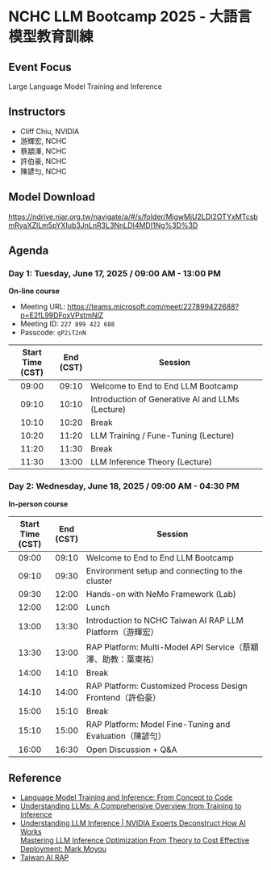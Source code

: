 # NCHC LLM Bootcamp 2025 - 大語言模型教育訓練

## Event Focus

Large Language Model Training and Inference

## Instructors

 -  Cliff Chiu, NVIDIA
 -  游輝宏, NCHC
 -  蔡顓澤, NCHC
 -  許伯豪, NCHC
 -  陳諺匀, NCHC

## Model Download

<https://ndrive.niar.org.tw/navigate/a/#/s/folder/MjgwMjU2LDI2OTYxMTcsbmRyaXZlLm5pYXIub3JnLnR3L3NnLDI4MDI1Ng%3D%3D>

## Agenda

### Day 1: Tuesday, June 17, 2025 / 09:00 AM - 13:00 PM

**On-line course**

 -  Meeting URL: https://teams.microsoft.com/meet/227899422688?p=E2fL99DFoxVPstmNlZ
 -  Meeting ID:  `227 899 422 688`
 -  Passcode:    `qP2iT2nN`
 
| Start Time<br>(CST)| End<br>(CST) | Session |
| :---: | :---: | ------ |
| 09:00 | 09:10 | Welcome to End to End LLM Bootcamp |
| 09:10 | 10:10 | Introduction of Generative AI and LLMs (Lecture) |
| 10:10 | 10:20 | Break |
| 10:20 | 11:20 | LLM Training / Fune-Tuning (Lecture) |
| 11:20 | 11:30 | Break |
| 11:30 | 13:00 | LLM Inference Theory (Lecture) |

### Day 2: Wednesday, June 18, 2025 / 09:00 AM - 04:30 PM

**In-person course**

| Start Time<br>(CST)| End<br>(CST) | Session |
| :---: | :---: | ------ |
| 09:00 | 09:10 | Welcome to End to End LLM Bootcamp |
| 09:10 | 09:30 | Environment setup and connecting to the cluster |
| 09:30 | 12:00 | Hands-on with NeMo Framework (Lab) |
| 12:00 | 12:00 | Lunch |
| 13:00 | 13:30 | Introduction to NCHC Taiwan AI RAP LLM Platform（游輝宏） |
| 13:30 | 13:00 | RAP Platform: Multi-Model API Service（蔡顓澤、助教：葉東祐） |
| 14:00 | 14:10 | Break |
| 14:10 | 14:00 | RAP Platform: Customized Process Design Frontend（許伯豪） |
| 15:00 | 15:10 | Break |
| 15:10 | 15:00 | RAP Platform: Model Fine-Tuning and Evaluation（陳諺匀） |
| 16:00 | 16:30 | Open Discussion + Q&A |

## Reference

 -  [Language Model Training and Inference: From Concept to Code](https://cameronrwolfe.substack.com/p/language-model-training-and-inference)
 -  [Understanding LLMs: A Comprehensive Overview from Training to Inference](https://arxiv.org/abs/2401.02038v2)
 -  [Understanding LLM Inference | NVIDIA Experts Deconstruct How AI Works](https://www.youtube.com/live/NJ1jAfWR84k)\
    [Mastering LLM Inference Optimization From Theory to Cost Effective Deployment: Mark Moyou](https://youtu.be/9tvJ_GYJA-o)
 -  [Taiwan AI RAP](https://rap.genai.nchc.org.tw/)

<!--
  vim: ft=markdown ic nort nort wrap sw=4 ts=8 sts=4:
  -->
